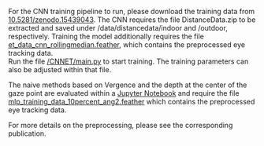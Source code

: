 For the CNN training pipeline to run, please download the training data from [10.5281/zenodo.15439043](https://zenodo.org/records/15439043). The CNN requires the file DistanceData.zip to be extracted and saved under /data/distancedata/indoor and /outdoor, respectively. Training the model additionally requires the file [et_data_cnn_rollingmedian.feather](/data/et_data_cnn_rollingmedian.feather), which contains the preprocessed eye tracking data.  
Run the file [/CNNET/main.py](/CNNET/main.py) to start training. The training parameters can also be adjusted within that file.  

The naive methods based on Vergence and the depth at the center of the gaze point are evaluated within a [Jupyter Notebook](</GazeDistancePrediction/Center and Vergence/center_estimation.ipynb>) and require the file [mlp_training_data_10percent_ang2.feather](/data/mlp_training_data_10percent_ang2.feather) which contains the preprocessed eye tracking data.  

For more details on the preprocessing, please see the corresponding publication.  
